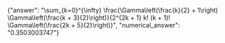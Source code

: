 {"answer": "\\sum_{k=0}^{\\infty} \\frac{\\Gamma\\left(\\frac{k}{2} + 1\\right) \\Gamma\\left(\\frac{k + 3}{2}\\right)}{2^{2k + 1} k! (k + 1)! \\Gamma\\left(\\frac{2k + 5}{2}\\right)}", "numerical_answer": "0.3503003747"}